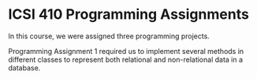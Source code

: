 # ICSI 410 Programming Assignments

In this course, we were assigned three programming projects.

Programming Assignment 1 required us to implement several methods in different classes to represent both relational and non-relational data in a database.
